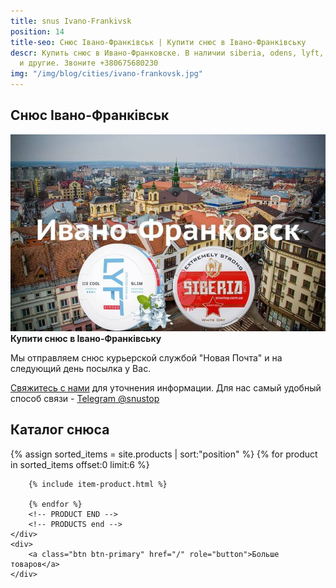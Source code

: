 ```yaml
---
title: snus Ivano-Frankivsk
position: 14
title-seo: Снюс Івано-Франківськ | Купити снюс в Івано-Франківську
descr: Купить снюс в Ивано-Франковске. В наличии siberia, odens, lyft, thunder, general
  и другие. Звоните +380675680230
img: "/img/blog/cities/ivano-frankovsk.jpg"
---
```


<section class="mb-4">
	<h1>Снюс Івано-Франківськ</h1>
	<div class="row">
		<div class="col-md-7">
			<img class="img-fluid" src="/img/blog/cities/ivano-frankovsk.jpg" alt="снюс Ивано-Франковск">
		</div>
		<div class="col-md-5">
			<strong>Купити снюс в Івано-Франківську</strong>
			<p>Мы отправляем снюс курьерской службой "Новая Почта" и на следующий день посылка у Вас.</p>
			<p><a href="#contactModal" data-toggle="modal" data-target="#contactModal">Свяжитесь с нами</a> для уточнения информации. Для нас самый удобный способ связи - <a href="//t.me/snustop" target="_blank" title="Telegram"><i class="icon-telegram"></i>Telegram @snustop</a></p>
		</div>
	</div>
</section>

<section class="mb-4">
	<h2>Каталог снюса</h2>
	<div class="row catalog">
		<!-- PRODUCTS start -->
		<!-- PRODUCT START -->
		{% assign sorted_items = site.products | sort:"position" %}
		{% for product in sorted_items offset:0 limit:6 %}
		
		{% include item-product.html %}

		{% endfor %}
		<!-- PRODUCT END -->
		<!-- PRODUCTS end -->
	</div>
	<div>
		<a class="btn btn-primary" href="/" role="button">Больше товаров</a>
	</div>
</section>